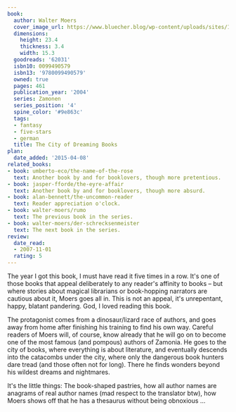 ```yaml
---
book:
  author: Walter Moers
  cover_image_url: https://www.bluecher.blog/wp-content/uploads/sites/1/moers-stadt-der-tr%C3%A4umenden-b%C3%BCcher.jpg
  dimensions:
    height: 23.4
    thickness: 3.4
    width: 15.3
  goodreads: '62031'
  isbn10: 0099490579
  isbn13: '9780099490579'
  owned: true
  pages: 461
  publication_year: '2004'
  series: Zamonen
  series_position: '4'
  spine_color: '#9e863c'
  tags:
  - fantasy
  - five-stars
  - german
  title: The City of Dreaming Books
plan:
  date_added: '2015-04-08'
related_books:
- book: umberto-eco/the-name-of-the-rose
  text: Another book by and for booklovers, though more pretentious.
- book: jasper-fforde/the-eyre-affair
  text: Another book by and for booklovers, though more absurd.
- book: alan-bennett/the-uncommon-reader
  text: Reader appreciation o'clock.
- book: walter-moers/rumo
  text: The previous book in the series.
- book: walter-moers/der-schrecksenmeister
  text: The next book in the series.
review:
  date_read:
  - 2007-11-01
  rating: 5
---
```


The year I got this book, I must have read it five times in a row. It's one of those books that appeal deliberately to
any reader's affinity to books – but where stories about magical librarians or book-hopping narrators are cautious
about it, Moers goes all in. This is not an appeal, it's unrepentant, happy, blatant pandering. God, I loved reading
this book.

The protagonist comes from a dinosaur/lizard race of authors, and goes away from home after finishing his training to
find his own way. Careful readers of Moers will, of course, know already that he will go on to become one of the most
famous (and pompous) authors of Zamonia. He goes to the city of books, where everything is about literature, and
eventually descends into the catacombs under the city, where only the dangerous book hunters dare tread (and those often
not for long). There he finds wonders beyond his wildest dreams and nightmares.

It's the little things: The book-shaped pastries, how all author names are anagrams of real author names (mad respect to
the translator btw), how Moers shows off that he has a thesaurus without being obnoxious …
